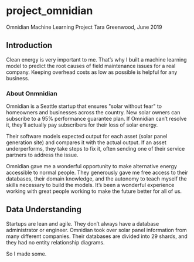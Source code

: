 # project_omnidian

Omnidian Machine Learning Project
Tara Greenwood, June 2019

## Introduction

Clean energy is very important to me. That’s why I built a machine learning model to predict the root causes of field maintenance issues for a real company. Keeping overhead costs as low as possible is helpful for any business.

### About Onmnidian

Omnidian is a Seattle startup that ensures "solar without fear" to homeowners and businesses across the country. New solar owners can subscribe to  a 95% performance guarantee plan. If Omnidian can’t resolve it, they’ll actually pay subscribers for their loss of solar energy. 

Their software models expected output for each asset (solar panel generation site) and compares it with the actual output. If an asset underperforms, they take steps to fix it, often sending one of their service partners to address the issue. 

Omnidian gave me a wonderful opportunity to make alternative energy accessible to normal people. They generously gave me free access to their databases, their domain knowledge, and the autonomy to teach myself the skills necessary to build the models. It’s been a wonderful experience working with great people working to make the future better for all of us.

## Data Understanding 

Startups are lean and agile. They don’t always have a database administrator or engineer. Omnidian took over solar panel information from many different companies. Their databases are divided into 29 shards, and they had no entity relationship diagrams.

So I made some.

